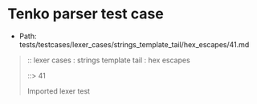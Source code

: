 # Tenko parser test case

- Path: tests/testcases/lexer_cases/strings_template_tail/hex_escapes/41.md

> :: lexer cases : strings template tail : hex escapes
>
> ::> 41
>
> Imported lexer test
>
> <template tail> incomplete hex at eol/eof

## FAIL

## Input

`````js
`${"-->"}\xA
`````

## Output

_Note: the whole output block is auto-generated. Manual changes will be overwritten!_

Below follow outputs in four parsing modes: sloppy mode, strict mode script goal, module goal, web compat mode (always sloppy).

Note that the output parts are auto-generated by the test runner to reflect actual result.

### Sloppy mode

Parsed with script goal and as if the code did not start with strict mode header.

`````
throws: Lexer error!
    Not enough of input left to create valid hex escape

`${"-->"}\xA
        ^------- error
`````

### Strict mode

Parsed with script goal but as if it was starting with `"use strict"` at the top.

_Output same as sloppy mode._

### Module goal

Parsed with the module goal.

_Output same as sloppy mode._

### Web compat mode

Parsed in sloppy script mode but with the web compat flag enabled.

_Output same as sloppy mode._
